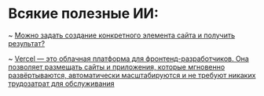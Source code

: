 # Всякие полезные ИИ:

~ [Можно задать создание конкретного элемента сайта и получить результат?](https://www.webcrumbs.org/frontend-ai)

~ [Vercel — это облачная платформа для фронтенд-разработчиков. Она позволяет размещать сайты и приложения, которые мгновенно развёртываются, автоматически масштабируются и не требуют никаких трудозатрат для обслуживания](https://vercel.com)
